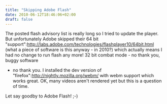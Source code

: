 ```yaml
---
title: "Skipping Adobe Flash"
date: 2010-06-12T18:46:06+02:00
draft: false
---
```


The posted flash advisory list is really long so I tried to update the player.
But unfortunately Adobe skipped their 64 bit
"support":<http://labs.adobe.com/technologies/flashplayer10/64bit.html> (what a
piece of software is this anyway - in 2010?) which actually means I had no
change to run flash any more! 32 bit combat mode - no thank you, buggy software
- no thank you. I installed the dev version of
"firefox":<http://nightly.mozilla.org/webm/> with webm support which works
great. OK, many videos aren't rendered yet but this is a question of time.


Let say goodby to Adobe Flash! ;-)


